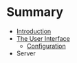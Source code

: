 # Summary

* [Introduction](README.md)
* [The User Interface](the_user_interface.md)
   * [Configuration](ui_configuration.md)
* Server


